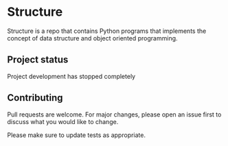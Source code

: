 # Structure
Structure is a repo that contains Python programs that implements the concept of data structure and object oriented programming.

## Project status
Project development has stopped completely

## Contributing
Pull requests are welcome. For major changes, please open an issue first to discuss what you would like to change.

Please make sure to update tests as appropriate.